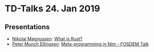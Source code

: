 # TD-Talks 24. Jan 2019

## Presentations
- [Nikolai Magnussen](https://github.com/NikolaiMagnussen): [What is Rust?](./what-is-rust.pdf)
- [Peter Munch Ellingsen](https://github.com/PMunch): [Meta-programming in Nim - FOSDEM Talk](https://peterme.net/meta-programming-in-nim-fosdem-talk-companion-post.html)